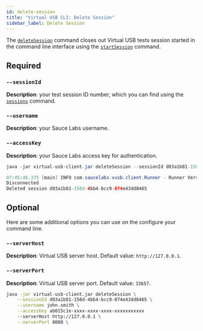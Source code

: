 ```yaml
---
id: delete-session
title: "Virtual USB CLI: Delete Session"
sidebar_label: Delete Session
---
```


The [`deleteSession`](https://docs.saucelabs.com/mobile-apps/virtual-usb#close-test) command closes out Virtual USB tests session started in the command line interface using the [`startSession`](/dev/cli/virtual-usb/start-session) command.

## Required

### `--sessionId`
__Description__: your test session ID number, which you can find using the [`sessions`](/dev/cli/virtual-usb/find-sessionid) command.

### `--username`
__Description__: your Sauce Labs username.

### `--accessKey`
__Description__: your Sauce Labs access key for authentication.

```java title="Basic Example (required flags only)"
java -jar virtual-usb-client.jar deleteSession --sessionId d03a1b81-158d-4bb4-bcc9-074e43dd8465 --username john.smith --accessKey ab015c1e-xxxx-xxxx-xxxx-xxxxxxxxxxx
```

```java title="Response Example"
07:45:46.375 [main] INFO com.saucelabs.vusb.client.Runner - Runner Version 2.0.0
Disconnected
Deleted session d03a1b81-158d-4bb4-bcc9-074e43dd8465
```

## Optional

Here are some additional options you can use on the configure your command line.

### `--serverHost`
__Description__: Virtual USB server host. Default value: `http://127.0.0.1`.

### `--serverPort`
__Description__: Virtual USB server port. Default value: `33657`.

```bash title="Full Example"
java -jar virtual-usb-client.jar deleteSession \
    --sessionId d03a1b81-158d-4bb4-bcc9-074e43dd8465 \
    --username john.smith \
    --accessKey ab015c1e-xxxx-xxxx-xxxx-xxxxxxxxxxx
    --serverHost http://127.0.0.1 \
    --serverPort 8080 \
```
